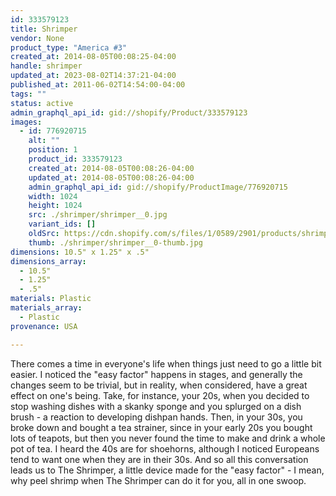 ```yaml
---
id: 333579123
title: Shrimper
vendor: None
product_type: "America #3"
created_at: 2014-08-05T00:08:25-04:00
handle: shrimper
updated_at: 2023-08-02T14:37:21-04:00
published_at: 2011-06-02T14:54:00-04:00
tags: ""
status: active
admin_graphql_api_id: gid://shopify/Product/333579123
images:
  - id: 776920715
    alt: ""
    position: 1
    product_id: 333579123
    created_at: 2014-08-05T00:08:26-04:00
    updated_at: 2014-08-05T00:08:26-04:00
    admin_graphql_api_id: gid://shopify/ProductImage/776920715
    width: 1024
    height: 1024
    src: ./shrimper/shrimper__0.jpg
    variant_ids: []
    oldSrc: https://cdn.shopify.com/s/files/1/0589/2901/products/shrimper.jpeg?v=1407211706
    thumb: ./shrimper/shrimper__0-thumb.jpg
dimensions: 10.5" x 1.25" x .5"
dimensions_array:
  - 10.5"
  - 1.25"
  - .5"
materials: Plastic
materials_array:
  - Plastic
provenance: USA

---
```


There comes a time in everyone's life when things just need to go a little bit easier. I noticed the "easy factor" happens in stages, and generally the changes seem to be trivial, but in reality, when considered, have a great effect on one's being. Take, for instance, your 20s, when you decided to stop washing dishes with a skanky sponge and you splurged on a dish brush - a reaction to developing dishpan hands. Then, in your 30s, you broke down and bought a tea strainer, since in your early 20s you bought lots of teapots, but then you never found the time to make and drink a whole pot of tea. I heard the 40s are for shoehorns, although I noticed Europeans tend to want one when they are in their 30s. And so all this conversation leads us to The Shrimper, a little device made for the "easy factor" - I mean, why peel shrimp when The Shrimper can do it for you, all in one swoop.